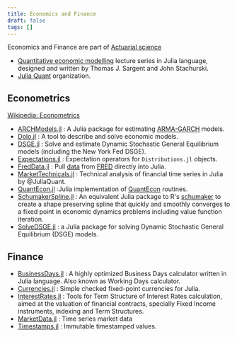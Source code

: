 ```yaml
---
title: Economics and Finance
draft: false
tags: []
---
```


Economics and Finance are part of [Actuarial science](https://en.wikipedia.org/wiki/Actuarial_science)

- [Quantitative economic modelling](https://quantecon.org) lecture series in Julia language, designed and written by Thomas J. Sargent and John Stachurski.
- [Julia Quant](https://github.com/JuliaQuant) organization.

## Econometrics

[Wikipedia: Econometrics](https://en.wikipedia.org/wiki/Econometrics)

- [ARCHModels.jl](https://github.com/s-broda/ARCHModels.jl) : A Julia package for estimating [ARMA-GARCH](https://en.wikipedia.org/wiki/Autoregressive_conditional_heteroskedasticity) models.
- [Dolo.jl](https://github.com/EconForge/Dolo.jl) : A tool to describe and solve economic models.
- [DSGE.jl](https://github.com/FRBNY-DSGE/DSGE.jl) : Solve and estimate Dynamic Stochastic General Equilibrium models (including the New York Fed DSGE).
- [Expectations.jl](https://github.com/QuantEcon/Expectations.jl) : Expectation operators for `Distributions.jl` objects.
- [FredData.jl](https://github.com/micahjsmith/FredData.jl) : Pull [data](https://fred.stlouisfed.org/) from [FRED](https://en.wikipedia.org/wiki/Federal_Reserve_Economic_Data) directly into Julia.
- [MarketTechnicals.jl](https://github.com/JuliaQuant/MarketTechnicals.jl) : Technical analysis of financial time series in Julia by @JuliaQuant.
- [QuantEcon.jl](https://github.com/QuantEcon/QuantEcon.jl) :Julia implementation of [QuantEcon](https://quantecon.org/quantecon-jl/) routines.
- [SchumakerSpline.jl](https://github.com/s-baumann/SchumakerSpline.jl) : An equivalent Julia package to R's [schumaker](https://cran.r-project.org/web/packages/schumaker/index.html) to create a shape preserving spline that quickly and smoothly converges to a fixed point in economic dynamics problems including value function iteration.
- [SolveDSGE.jl](https://github.com/RJDennis/SolveDSGE.jl) : a Julia package for solving Dynamic Stochastic General Equilibrium (DSGE) models.

## Finance

- [BusinessDays.jl](https://github.com/JuliaFinance/BusinessDays.jl) : A highly optimized Business Days calculator written in Julia language. Also known as Working Days calculator.
- [Currencies.jl](https://github.com/JuliaFinance/Currencies.jl) :  Simple checked fixed-point currencies for Julia.
- [InterestRates.jl](https://github.com/felipenoris/InterestRates.jl) : Tools for Term Structure of Interest Rates calculation, aimed at the valuation of financial contracts, specially Fixed Income instruments, indexing and Term Structures.
- [MarketData.jl](https://github.com/JuliaQuant/MarketData.jl) : Time series market data
- [Timestamps.jl](https://github.com/JuliaQuant/Timestamps.jl) : Immutable timestamped values.
